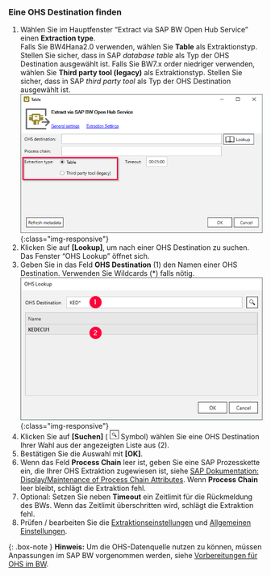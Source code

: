 ### Eine OHS Destination finden

1. Wählen Sie im Hauptfenster “Extract via SAP BW Open Hub Service” einen **Extraction type**. <br>
Falls Sie BW4Hana2.0 verwenden, wählen Sie **Table** als Extraktionstyp. Stellen Sie sicher, dass in SAP *database table* als Typ der OHS Destination ausgewählt ist.
Falls Sie BW7.x order niedriger verwenden, wählen Sie **Third party tool (legacy)** als Extraktionstyp. Stellen Sie sicher, dass in SAP *third party tool* als Typ der OHS Destination ausgewählt ist.<br>
![ohs-main-window](/img/content/ohs-main-window.png){:class="img-responsive"}
2. Klicken Sie auf **[Lookup]**, um nach einer OHS Destination zu suchen. Das Fenster “OHS Lookup” öffnet sich.<br>
3. Geben Sie in das Feld **OHS Destination** (1) den Namen einer OHS Destination. Verwenden Sie Wildcards (*) falls nötig.<br>
![Look-Up-Infospoke-Destination](/img/content/Look-Up-Infospoke-Destination.png){:class="img-responsive"}
4. Klicken Sie auf **[Suchen]** ( ![magnifying-glass](/img/content/icons/magnifying-glass.png) Symbol) wählen Sie eine OHS Destination Ihrer Wahl aus der angezeigten Liste aus (2).
5. Bestätigen Sie die Auswahl mit **[OK]**.
6. Wenn das Feld **Process Chain** leer ist, geben Sie eine SAP Prozesskette ein, die Ihrer OHS Extraktion zugewiesen ist, siehe [SAP Dokumentation: Display/Maintenance of Process Chain Attributes](http://saphelp.ucc.ovgu.de/NW750/EN/4a/2cf30c6ed91c62e10000000a42189c/frameset.htm).
Wenn **Process Chain** leer bleibt, schlägt die Extraktion fehl.
7. Optional: Setzen Sie neben **Timeout** ein Zeitlimit für die Rückmeldung des BWs. Wenn das Zeitlimit überschritten wird, schlägt die Extraktion fehl.
8. Prüfen / bearbeiten Sie die [Extraktionseinstellungen](./open-hub-services-settings) und [Allgemeinen Einstellungen](../erste-schritte/allgemeine-einstellungen).

{: .box-note }
**Hinweis:** Um die OHS-Datenquelle nutzen zu können, müssen Anpassungen im SAP BW vorgenommen werden, siehe [Vorbereitungen für OHS im BW](./sap-customizing/vorbereitung-fuer-ohs-im-bw). 